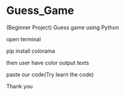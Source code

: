 # Guess_Game
(Beginner Project) Guess game using Python

open terminal

pip install colorama

then user have color output texts

paste our code(Try learn the code)

Thank you
